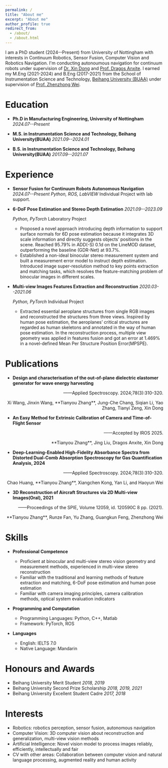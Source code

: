 ```yaml
---
permalink: /
title: "About me"
excerpt: "About me"
author_profile: true
redirect_from: 
  - /about/
  - /about.html
---
```

I am a PhD student (2024--Present) from University of Nottingham with interests in Continuum Robotics, Sensor Fusion, Computer Vision and Robotics Navigation. I'm conducting autonoumous navigation for continuum robots under supervision of [Dr. Xin Dong](https://www.nottingham.ac.uk/engineering/people/xin.dong) and [Prof. Dragos Anxite](https://www.nottingham.ac.uk/engineering/people/dragos.axinte). I earned my M.Eng (2021-2024) and B.Eng (2017-2021) from the School of Instrumentation Science and Technology, [Beihang University (BUAA)](https://buaa.edu.cn) under supervision of [Prof. Zhenzhong Wei](https://ev.buaa.edu.cn/info/1090/2071.htm).

Education
======
* **Ph.D in Manufacturing Engineering, University of Nottingham** *2024.07--Present*
 
* **M.S. in Instrumentation Science and Technology, Beihang University(BUAA)** *2021.09--2024.01*

* **B.S. in Instrumentation Science and Technology, Beihang University(BUAA)** *2017.09--2021.07*


Experience
======
* **Sensor Fusion for Continuum Robots Autonomous Navigation** *2024.07--Present*
  *Python, ROS, LabVIEW* Individual Project with lab support.

* **6-DoF Pose Estimation and Stereo Depth Estimation** *2021.09--2023.09*

  *Python, PyTorch* Laboratory Project
  * Proposed a novel approach introducing depth information to support surface normals for 6D pose estimation because it integrates 3D scale information and directly suggests objects’ positions in the scene. Reached 95.79% in ADD(-S) 0.1d on the LineMOD dataset, outperforming the baseline (GDR-Net) at 93.7%.
  * Established a non-ideal binocular stereo measurement system and built a measurement error model to instruct depth estimation. Introduced image super-resolution method to key points extraction and matching tasks, which resolves the feature-matching problem of binocular images in different scales.



* **Multi-view Images Features Extraction and Reconstruction** *2020.03--2021.06*
 
  *Python, PyTorch* Individual Project
  * Extracted essential aeroplane structures from single RGB images and reconstructed the structures from three views. Inspired by human pose estimation, the aeroplanes’ critical structures are regarded as human skeletons and annotated in the way of human pose estimation. In the reconstruction process, multiple view geometry was applied in features fusion and got an error at 1.469% in a novel-defined Mean Per
Structure Position Error(MPSPE).

Publications
======
* **Design and characterisation of the out-of-plane dielectric elastomer generator for wave energy harvesting**
<p align="right">——Applied Spectroscopy. 2024;78(3):310-320.</p>

<p align="right"> Xi Wang, Jinxin Wang, **Tianyou Zhang**, Jung-Che Chang, Siqian Li, Yao Zhang, Tianyi Zeng, Xin Dong  </p>

* **An Easy Method for Extrinsic Calibration of Camera and Time-of-Flight Sensor**
<p align="right">——Accepted by IROS 2025.</p>

<p align="right"> **Tianyou Zhang**, Jing Liu, Dragos Anxite, Xin Dong </p>

* **Deep-Learning-Enabled High-Fidelity Absorbance Spectra from Distorted Dual-Comb Absorption Spectroscopy for Gas Quantification Analysis, 2024**
<p align="right">——Applied Spectroscopy. 2024;78(3):310-320.</p>

<p align="right"> Chao Huang, **Tianyou Zhang**, Xiangchen Kong, Yan Li, and Haoyun Wei  </p>

* **3D Reconstruction of Aircraft Structures via 2D Multi-view Images(Oral), 2021**  
<p align="right">——Proceedings of the SPIE, Volume 12059, id. 120590C 8 pp. (2021).</p>

<p align="right">  **Tianyou Zhang**, Runze Fan, Yu Zhang, Guangkun Feng, Zhenzhong Wei  </p>


Skills
======
* **Professional Competence**
  * Proficient at binocular and multi-view stereo vision geometry and measurement methods, experienced in multi-view stereo reconstruction
  * Familiar with the traditional and learning methods of feature extraction and matching, 6-DoF pose estimation and human pose estimation
  * Familiar with camera imaging principles, camera calibration methods, optical system evaluation indicators
  
* **Programming and Computation**
  * Programming Languages: Python, C++, Matlab
  * Framework: PyTorch, ROS
   
* **Languages**
  * English: IELTS 7.0
  * Native Language: Mandarin

  
Honours and Awards
======
* Beihang University Merit Student  *2018, 2019*
* Beihang University Second Prize Scholarship  *2018, 2019, 2021*
* Beihang University Excellent Student Cadre  *2017, 2018*

Interests
======
* Robotics: robotics perception, sensor fusion, autonomous navigation
* Computer Vision: 3D computer vision about reconstruction and generalization, multi-view vision methods
* Artificial Intelligence: Novel vision model to process images reliably, efficiently, intellectually and fair
* CV with other areas: Collaboration between computer vision and natural language processing, augmented reality and human activity
